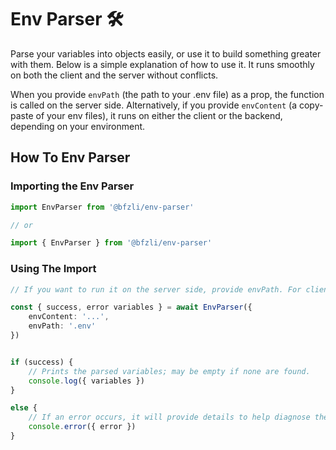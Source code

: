 # **Env Parser 🛠️**

Parse your variables into objects easily, or use it to build something greater with them. Below is a simple explanation of how to use it. It runs smoothly on both the client and the server without conflicts.

When you provide `envPath` (the path to your .env file) as a prop, the function is called on the server side. Alternatively, if you provide `envContent` (a copy-paste of your env files), it runs on either the client or the backend, depending on your environment.

## **How To Env Parser**

### **Importing the Env Parser**

```ts
import EnvParser from '@bfzli/env-parser'

// or

import { EnvParser } from '@bfzli/env-parser'
```

### **Using The Import**

```ts
// If you want to run it on the server side, provide envPath. For client-side usage, provide envContent, as files cannot be read directly from the client.

const { success, error variables } = await EnvParser({
    envContent: '...',
    envPath: '.env'
})


if (success) {
    // Prints the parsed variables; may be empty if none are found.
    console.log({ variables })
}

else {
    // If an error occurs, it will provide details to help diagnose the issue.
    console.error({ error })
}

```